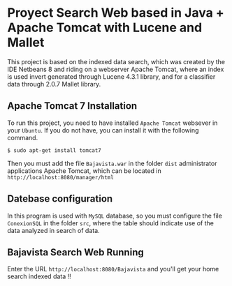 Proyect Search Web based in Java + Apache Tomcat with Lucene and Mallet
=====
This project is based on the indexed data search, which was created by the IDE Netbeans 8 and riding on a webserver Apache Tomcat, where an index is used invert generated through Lucene 4.3.1 library, and for a classifier data through 2.0.7 Mallet library.

Apache Tomcat 7 Installation
------------------
To run this project, you need to have installed `Apache Tomcat` websever in your `Ubuntu`. If you do not have, you can install it with the following command.

   	$ sudo apt-get install tomcat7
  
Then you must add the file `Bajavista.war` in the folder `dist` administrator applications Apache Tomcat, which can be located in `http://localhost:8080/manager/html`  


Datebase configuration
------------------
In this program is used with `MySQL` database, so you must configure the file `ConexionSQL` in the folder `src`, where the table should indicate use of the data analyzed in search of data.

Bajavista Search Web Running
------------------
Enter the URL `http://localhost:8080/Bajavista` and you'll get your home search indexed data !!
